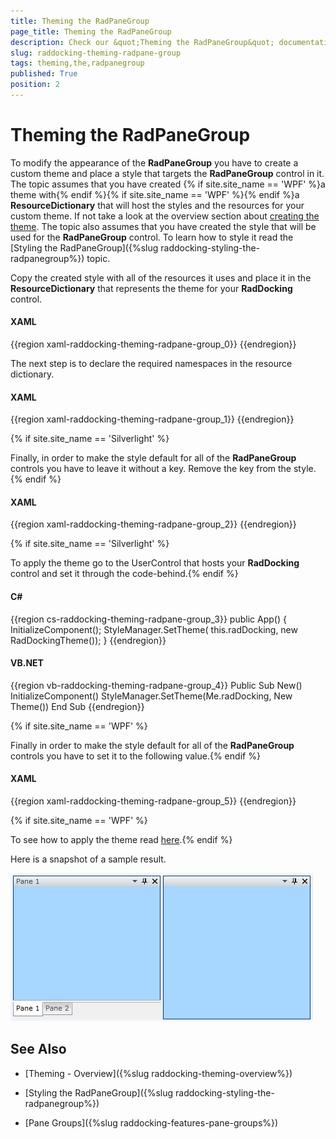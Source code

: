 ```yaml
---
title: Theming the RadPaneGroup
page_title: Theming the RadPaneGroup
description: Check our &quot;Theming the RadPaneGroup&quot; documentation article for the RadDocking {{ site.framework_name }} control.
slug: raddocking-theming-radpane-group
tags: theming,the,radpanegroup
published: True
position: 2
---
```


# Theming the RadPaneGroup

To modify the appearance of the __RadPaneGroup__ you have to create a custom theme and place a style that targets the __RadPaneGroup__ control in it. The topic assumes that you have created {% if site.site_name == 'WPF' %}a theme with{% endif %}{% if site.site_name == 'WPF' %}{% endif %}a __ResourceDictionary__ that will host the styles and the resources for your custom theme. If not take a look at the overview section about [creating the theme](#CreatingTheme). The topic also assumes that you have created the style that will be used for the __RadPaneGroup__ control. To learn how to style it read the [Styling the RadPaneGroup]({%slug raddocking-styling-the-radpanegroup%}) topic.

Copy the created style with all of the resources it uses and place it in the __ResourceDictionary__ that represents the theme for your __RadDocking__ control.

#### __XAML__

{{region xaml-raddocking-theming-radpane-group_0}}
	<ResourceDictionary xmlns="http://schemas.microsoft.com/winfx/2006/xaml/presentation"
	                    xmlns:x="http://schemas.microsoft.com/winfx/2006/xaml">
	    <!--Paste the style and all of the resources it uses here. -->
	    <Style x:Key="RadPaneGroupStyle" TargetType="telerik:RadPaneGroup">
	        <!--...-->
	    </Style>
	</ResourceDictionary>
{{endregion}}

The next step is to declare the required namespaces in the resource dictionary.

#### __XAML__

{{region xaml-raddocking-theming-radpane-group_1}}
	<ResourceDictionary xmlns="http://schemas.microsoft.com/winfx/2006/xaml/presentation"
	    xmlns:x="http://schemas.microsoft.com/winfx/2006/xaml"
	    xmlns:telerik="http://schemas.telerik.com/2008/xaml/presentation">
	    <!--...-->
	</ResourceDictionary>
{{endregion}}

{% if site.site_name == 'Silverlight' %}

Finally, in order to make the style default for all of the __RadPaneGroup__ controls you have to leave it without a key. Remove the key from the style.{% endif %}

#### __XAML__

{{region xaml-raddocking-theming-radpane-group_2}}
	<Style TargetType="telerik:RadPaneGroup">
	    <!--...-->
	</Style>
{{endregion}}

{% if site.site_name == 'Silverlight' %}

To apply the theme go to the UserControl that hosts your __RadDocking__ control and set it through the code-behind.{% endif %}

#### __C#__

{{region cs-raddocking-theming-radpane-group_3}}
	public App()
	{
	    InitializeComponent();
	    StyleManager.SetTheme( this.radDocking, new RadDockingTheme());
	}
{{endregion}}

#### __VB.NET__

{{region vb-raddocking-theming-radpane-group_4}}
	Public Sub New()
		InitializeComponent()
		StyleManager.SetTheme(Me.radDocking, New Theme())
	End Sub
{{endregion}}

{% if site.site_name == 'WPF' %}

Finally in order to make the style default for all of the __RadPaneGroup__ controls you have to set it to the following value.{% endif %}

#### __XAML__

{{region xaml-raddocking-theming-radpane-group_5}}
	<Style x:Key="{telerik:ThemeResourceKey ThemeType={x:Type local:RadDockingTheme}, ElementType={x:Type telerik:RadPaneGroup}}"
	TargetType="{x:Type telerik:RadPaneGroup}">
	    <!--...-->
	</Style>
{{endregion}}

{% if site.site_name == 'WPF' %}

To see how to apply the theme read [here](#ApplyingTheme).{% endif %}

Here is a snapshot of a sample result.

![](images/RadDocking_ThemingRadPaneGroup_01.png)

## See Also

 * [Theming - Overview]({%slug raddocking-theming-overview%})

 * [Styling the RadPaneGroup]({%slug raddocking-styling-the-radpanegroup%})

 * [Pane Groups]({%slug raddocking-features-pane-groups%})
